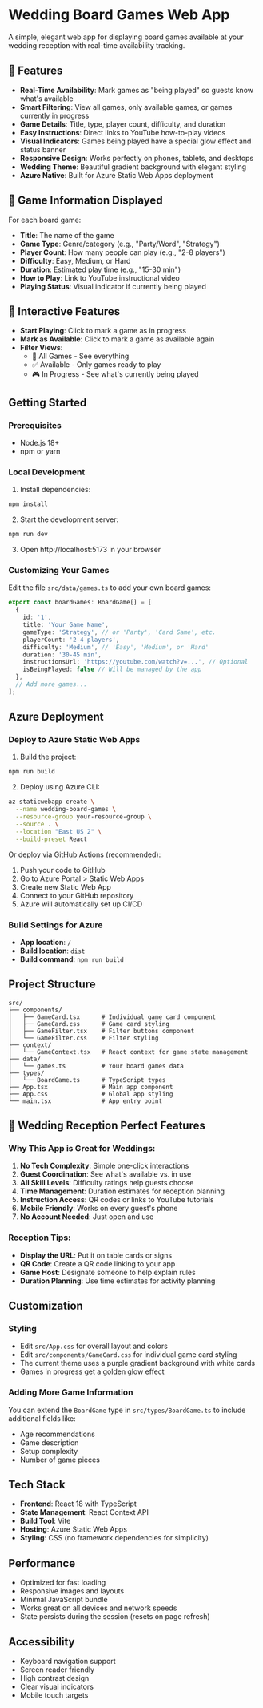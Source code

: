 # Wedding Board Games Web App

A simple, elegant web app for displaying board games available at your wedding reception with real-time availability tracking.

## 🎯 Features

- **Real-Time Availability**: Mark games as "being played" so guests know what's available
- **Smart Filtering**: View all games, only available games, or games currently in progress
- **Game Details**: Title, type, player count, difficulty, and duration
- **Easy Instructions**: Direct links to YouTube how-to-play videos
- **Visual Indicators**: Games being played have a special glow effect and status banner
- **Responsive Design**: Works perfectly on phones, tablets, and desktops
- **Wedding Theme**: Beautiful gradient background with elegant styling
- **Azure Native**: Built for Azure Static Web Apps deployment

## 🎲 Game Information Displayed

For each board game:
- **Title**: The name of the game
- **Game Type**: Genre/category (e.g., "Party/Word", "Strategy")
- **Player Count**: How many people can play (e.g., "2-8 players")
- **Difficulty**: Easy, Medium, or Hard
- **Duration**: Estimated play time (e.g., "15-30 min")
- **How to Play**: Link to YouTube instructional video
- **Playing Status**: Visual indicator if currently being played

## 🚀 Interactive Features

- **Start Playing**: Click to mark a game as in progress
- **Mark as Available**: Click to mark a game as available again
- **Filter Views**: 
  - 🎲 All Games - See everything
  - ✅ Available - Only games ready to play
  - 🎮 In Progress - See what's currently being played

## Getting Started

### Prerequisites
- Node.js 18+ 
- npm or yarn

### Local Development

1. Install dependencies:
```bash
npm install
```

2. Start the development server:
```bash
npm run dev
```

3. Open http://localhost:5173 in your browser

### Customizing Your Games

Edit the file `src/data/games.ts` to add your own board games:

```typescript
export const boardGames: BoardGame[] = [
  {
    id: '1',
    title: 'Your Game Name',
    gameType: 'Strategy', // or 'Party', 'Card Game', etc.
    playerCount: '2-4 players',
    difficulty: 'Medium', // 'Easy', 'Medium', or 'Hard'
    duration: '30-45 min',
    instructionsUrl: 'https://youtube.com/watch?v=...', // Optional
    isBeingPlayed: false // Will be managed by the app
  },
  // Add more games...
];
```

## Azure Deployment

### Deploy to Azure Static Web Apps

1. Build the project:
```bash
npm run build
```

2. Deploy using Azure CLI:
```bash
az staticwebapp create \
  --name wedding-board-games \
  --resource-group your-resource-group \
  --source . \
  --location "East US 2" \
  --build-preset React
```

Or deploy via GitHub Actions (recommended):

1. Push your code to GitHub
2. Go to Azure Portal > Static Web Apps
3. Create new Static Web App
4. Connect to your GitHub repository
5. Azure will automatically set up CI/CD

### Build Settings for Azure

- **App location**: `/`
- **Build location**: `dist`
- **Build command**: `npm run build`

## Project Structure

```
src/
├── components/
│   ├── GameCard.tsx      # Individual game card component
│   ├── GameCard.css      # Game card styling
│   ├── GameFilter.tsx    # Filter buttons component
│   └── GameFilter.css    # Filter styling
├── context/
│   └── GameContext.tsx   # React context for game state management
├── data/
│   └── games.ts          # Your board games data
├── types/
│   └── BoardGame.ts      # TypeScript types
├── App.tsx               # Main app component
├── App.css               # Global app styling
└── main.tsx              # App entry point
```

## 🎨 Wedding Reception Perfect Features

### Why This App is Great for Weddings:

1. **No Tech Complexity**: Simple one-click interactions
2. **Guest Coordination**: See what's available vs. in use
3. **All Skill Levels**: Difficulty ratings help guests choose
4. **Time Management**: Duration estimates for reception planning
5. **Instruction Access**: QR codes or links to YouTube tutorials
6. **Mobile Friendly**: Works on every guest's phone
7. **No Account Needed**: Just open and use

### Reception Tips:

- **Display the URL**: Put it on table cards or signs
- **QR Code**: Create a QR code linking to your app
- **Game Host**: Designate someone to help explain rules
- **Duration Planning**: Use time estimates for activity planning

## Customization

### Styling
- Edit `src/App.css` for overall layout and colors
- Edit `src/components/GameCard.css` for individual game card styling
- The current theme uses a purple gradient background with white cards
- Games in progress get a golden glow effect

### Adding More Game Information
You can extend the `BoardGame` type in `src/types/BoardGame.ts` to include additional fields like:
- Age recommendations
- Game description
- Setup complexity
- Number of game pieces

## Tech Stack

- **Frontend**: React 18 with TypeScript
- **State Management**: React Context API
- **Build Tool**: Vite
- **Hosting**: Azure Static Web Apps
- **Styling**: CSS (no framework dependencies for simplicity)

## Performance

- Optimized for fast loading
- Responsive images and layouts
- Minimal JavaScript bundle
- Works great on all devices and network speeds
- State persists during the session (resets on page refresh)

## Accessibility

- Keyboard navigation support
- Screen reader friendly
- High contrast design
- Clear visual indicators
- Mobile touch targets
